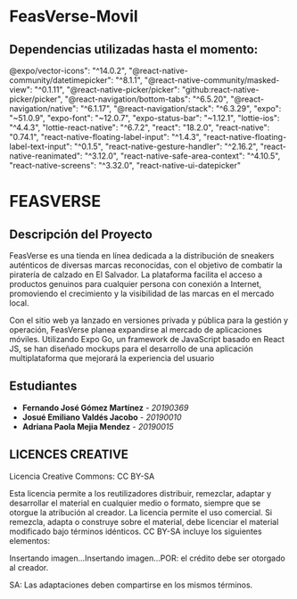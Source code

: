 # FeasVerse-Movil

## Dependencias utilizadas hasta el momento:

@expo/vector-icons": "^14.0.2",
    "@react-native-community/datetimepicker": "^8.1.1",
    "@react-native-community/masked-view": "^0.1.11",
    "@react-native-picker/picker": "github:react-native-picker/picker",
    "@react-navigation/bottom-tabs": "^6.5.20",
    "@react-navigation/native": "^6.1.17",
    "@react-navigation/stack": "^6.3.29",
    "expo": "~51.0.9",
    "expo-font": "~12.0.7",
    "expo-status-bar": "~1.12.1",
    "lottie-ios": "^4.4.3",
    "lottie-react-native": "^6.7.2",
    "react": "18.2.0",
    "react-native": "0.74.1",
    "react-native-floating-label-input": "^1.4.3",
    "react-native-floating-label-text-input": "^0.1.5",
    "react-native-gesture-handler": "^2.16.2",
    "react-native-reanimated": "^3.12.0",
    "react-native-safe-area-context": "^4.10.5",
    "react-native-screens": "^3.32.0",
    "react-native-ui-datepicker"

#  FEASVERSE

## Descripción del Proyecto
FeasVerse es una tienda en línea dedicada a la distribución de sneakers auténticos de diversas marcas reconocidas, con el objetivo de combatir la piratería de calzado en El Salvador. La plataforma facilita el acceso a productos genuinos para cualquier persona con conexión a Internet, promoviendo el crecimiento y la visibilidad de las marcas en el mercado local.

Con el sitio web ya lanzado en versiones privada y pública para la gestión y operación, FeasVerse planea expandirse al mercado de aplicaciones móviles. Utilizando Expo Go, un framework de JavaScript basado en React JS, se han diseñado mockups para el desarrollo de una aplicación multiplataforma que mejorará la experiencia del usuario

## Estudiantes

- **Fernando José Gómez Martínez** - *20190369*
- **Josué Emiliano Valdés Jacobo** - *20190010*
- **Adriana Paola Mejia Mendez** - *20190015*

## LICENCES CREATIVE

Licencia Creative Commons: CC BY-SA 

Esta licencia permite a los reutilizadores distribuir, remezclar, adaptar y desarrollar el material en cualquier medio o formato, siempre que se otorgue la atribución al creador. La licencia permite el uso comercial. Si remezcla, adapta o construye sobre el material, debe licenciar el material modificado bajo términos idénticos. CC BY-SA incluye los siguientes elementos: 

Insertando imagen...Insertando imagen...POR: el crédito debe ser otorgado al creador. 

 
SA: Las adaptaciones deben compartirse en los mismos términos.

